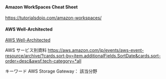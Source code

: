#### Amazon WorkSpaces Cheat Sheet
https://tutorialsdojo.com/amazon-workspaces/

#### AWS Well-Architected
[AWS Well-Architected](https://aws.amazon.com/jp/architecture/well-architected/?wa-lens-whitepapers.sort-by=item.additionalFields.sortDate&wa-lens-whitepapers.sort-order=desc&wa-guidance-whitepapers.sort-by=item.additionalFields.sortDate&wa-guidance-whitepapers.sort-order=desc "AWS Well-Architected")

 AWS サービス別資料
https://aws.amazon.com/jp/events/aws-event-resource/archive/?cards.sort-by=item.additionalFields.SortDate&cards.sort-order=desc&awsf.tech-category=*all

キーワード
 AWS Storage Gateway：
該当分野

<!--stackedit_data:
eyJoaXN0b3J5IjpbLTE0MzM2MDQ4MDIsLTI2MDYzOTI5Nl19
-->